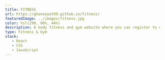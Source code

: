 ```yaml
---
title: FITNESS
url: https://ghaneeyat09.github.io/fitness/
featuredImage: ../images/fitness.jpg
color: hsl(299, 96%, 44%)
description: A body fitness and gym website where you can register to enrol for gym and body fitness activites that helps keep your overall body in check.
type: Fitness & Gym
stack: 
   - React
   - CSS
   - JavaScript
---
```



